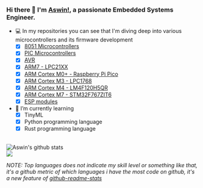 ### Hi there 👋 I'm [Aswin!](https://www.linkedin.com/in/aswin-vt), a passionate Embedded Systems Engineer.

- 💻 In my repositories you can see that I'm diving deep into various microcontrollers and its firmware development
  - [x] [8051 Microcontrollers](https://github.com/Aswinvt/Embedded_Systems_Basics/tree/master/Learn_Basics/8051_AT89S8253)
  - [x] [PIC Microcontrollers](https://github.com/Aswinvt/Embedded_Systems_Basics/tree/master/Learn_Basics/PIC)
  - [x] [AVR](https://github.com/Aswinvt/Embedded_Systems_Basics/tree/master/Learn_Basics/AVR)
  - [x] [ARM7 - LPC21XX](https://github.com/Aswinvt/Embedded_Systems_Basics/tree/master/Learn_Basics/ARM_7_LPC21XX)
  - [x] [ARM Cortex M0+ - Raspberry Pi Pico](https://github.com/Aswinvt/Raspberry_Pi_Pico)
  - [x] [ARM Cortex M3 - LPC1768](https://github.com/Aswinvt/ARM_Cortex-M3_LPC1768)
  - [x] [ARM Cortex M4 - LM4F120H5QR](https://github.com/Aswinvt/ARM_Cortex-M4_LM4F120H5QR)
  - [x] [ARM Cortex M7 - STM32F767ZIT6](https://github.com/Aswinvt/Nucleo_STM32F767ZIT6)
  - [x] [ESP modules](https://github.com/Aswinvt/ESP32)

- 📝 I’m currently learning
  - [x] TinyML
  - [x] Python programming language
  - [x] Rust programming language

<br />
<img align="center" src="https://github-readme-stats.anuraghazra1.vercel.app/api?username=aswinvt&show_icons=true&include_all_commits=true&theme=radical" alt="Aswin's github stats" />
<br />
<img align="center" src="https://github-readme-stats.vercel.app/api/top-langs/?username=aswinvt&layout=compact&theme=radical" />
<br />

*NOTE: Top languages does not indicate my skill level or something like that, it's a github metric of which languages i have the most code on github, it's a new feature of [github-readme-stats](https://github.com/anuraghazra/github-readme-stats)*
